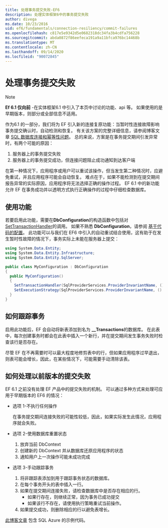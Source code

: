 ```yaml
---
title: 处理事务提交失败-EF6
description: 处理实体框架6中的事务提交失败
author: divega
ms.date: 10/23/2016
uid: ef6/fundamentals/connection-resiliency/commit-failures
ms.openlocfilehash: c817e5e9342d5e0682318dc34fa3b4cdfa756228
ms.sourcegitcommit: abda0872f86eefeca191a9a11bfca976bc14468b
ms.translationtype: MT
ms.contentlocale: zh-CN
ms.lasthandoff: 09/14/2020
ms.locfileid: "90072845"
---
```

# <a name="handling-transaction-commit-failures"></a>处理事务提交失败

> [!NOTE]
> **Ef 6.1 仅向前** -在实体框架6.1 中引入了本页中讨论的功能、api 等。 如果使用的是早期版本，则部分或全部信息不适用。  

作为6.1 的一部分，我们将为 EF 引入新的连接复原功能：当暂时性连接故障影响事务提交确认时，自动检测和恢复。 有关该方案的完整详细信息，请参阅博客文章 [SQL 数据库连接和幂等性问题](/archive/blogs/adonet/sql-database-connectivity-and-the-idempotency-issue)。  总的来说，方案是在事务提交期间引发异常时，有两个可能的原因：  

1. 服务器上的事务提交失败
2. 服务器上的事务提交成功，但连接问题阻止成功通知到达客户端  

在第一种情况下，应用程序或用户可以重试该操作，但当发生第二种情况时，应避免重试，并且应用程序可能会自动恢复。 难点在于，如果不能检测到在提交期间报告异常的实际原因，应用程序将无法选择正确的操作过程。 EF 6.1 中的新功能允许 EF 在事务成功并以透明方式执行正确操作的过程中仔细检查数据库。  

## <a name="using-the-feature"></a>使用功能  

若要启用此功能，需要在**DbConfiguration**的构造函数中包括对[SetTransactionHandler](https://msdn.microsoft.com/library/system.data.entity.dbconfiguration.setdefaulttransactionhandler.aspx)的调用。 如果不熟悉 **DbConfiguration**，请参阅 [基于代码的配置](xref:ef6/fundamentals/configuring/code-based)。 此功能可以与我们在 EF6 中引入的自动重试结合使用，这有助于在发生暂时性故障的情况下，事务实际上未能在服务器上提交：  

``` csharp
using System.Data.Entity;
using System.Data.Entity.Infrastructure;
using System.Data.Entity.SqlServer;

public class MyConfiguration : DbConfiguration  
{
  public MyConfiguration()  
  {  
    SetTransactionHandler(SqlProviderServices.ProviderInvariantName, () => new CommitFailureHandler());  
    SetExecutionStrategy(SqlProviderServices.ProviderInvariantName, () => new SqlAzureExecutionStrategy());  
  }  
}
```  

## <a name="how-transactions-are-tracked"></a>如何跟踪事务  

启用此功能后，EF 会自动将新表添加到名为 **__Transactions**的数据库。 在此表中，每次创建事务时都会在此表中插入一个新行，并在提交期间发生事务失败时检查该行是否存在。  

尽管 EF 在不再需要时可以最大程度地修剪表中的行，但如果应用程序过早退出，则表可能会增长，因此，在某些情况下，可能需要手动清除该表。  

## <a name="how-to-handle-commit-failures-with-previous-versions"></a>如何处理以前版本的提交失败

EF 6.1 之前没有处理 EF 产品中的提交失败的机制。 可以通过多种方式来处理可应用于早期版本的 EF6 的情况：  

* 选项 1-不执行任何操作  

  在事务提交期间连接失败的可能性较低，因此，如果实际发生此情况，应用程序就会失败。  

* 选项 2-使用数据库重置状态  

  1. 放弃当前 DbContext  
  2. 创建新的 DbContext 并从数据库还原应用程序的状态  
  3. 通知用户上一次操作可能未成功完成  

* 选项 3-手动跟踪事务  

  1. 将非跟踪表添加到用于跟踪事务状态的数据库。  
  2. 在每个事务开头的表中插入一行。  
  3. 如果在提交期间连接失败，请检查数据库中是否存在相应的行。  
     * 如果行存在，则继续正常，因为事务已成功提交  
     * 如果该行不存在，请使用执行策略重试当前操作。  
  4. 如果提交成功，则删除相应的行以避免表增长。  

[此博客文章](/archive/blogs/adonet/sql-database-connectivity-and-the-idempotency-issue) 包含 SQL Azure 的示例代码。  
